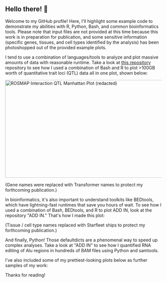 ## Hello there! 👋

Welcome to my GitHub profile! Here, I'll highlight some example code to demonstrate my abilities with R, Python, Bash, and common bioinformatics tools. Please note that input files are not provided at this time because this work is in preparation for publication, and some sensitive information (specific genes, tissues, and cell types identified by the analysis) has been photoshopped out of the provided example plots.

I tend to use a combination of languages/tools to analyze and plot massive amounts of data with reasonable runtime. Take a look at [this repository](https://github.com/tcspencer01/Bulk-snRNA-seq-Manhattan-Plot) repository to see how I used a combination of Bash and R to plot >100GB worth of quantitative trait loci (QTL) data all in one plot, shown below:

<img width="1373" height="315" alt="ROSMAP Interaction QTL Manhattan Plot (redacted)" src="https://github.com/user-attachments/assets/192b9069-a6c0-45c1-927c-897f02c0c7a4" />

(Gene names were replaced with Transformer names to protect my forthcoming publication.)

In bioinformatics, it's also important to understand toolkits like BEDtools, which have lightning-fast runtimes that save you hours of wait. To see how I used a combination of Bash, BEDtools, and R to plot ADD IN, look at the repository "ADD IN." That's how I made this plot:

(Tissue / cell type names replaced with Starfleet ships to protect my forthcoming publication.)

And finally, Python! Those defaultdicts are a phenomenal way to speed up complex analyses. Take a look at "ADD IN" to see how I quantified RNA editing of Alu regions in hundreds of BAM files using Python and samtools.

I've also included some of my prettiest-looking plots below as further samples of my work:

Thanks for reading!

<!--
**tcspencer01/tcspencer01** is a ✨ _special_ ✨ repository because its `README.md` (this file) appears on your GitHub profile.

Here are some ideas to get you started:

- 🔭 I’m currently working on ...
- 🌱 I’m currently learning ...
- 👯 I’m looking to collaborate on ...
- 🤔 I’m looking for help with ...
- 💬 Ask me about ...
- 📫 How to reach me: ...
- 😄 Pronouns: ...
- ⚡ Fun fact: ...
-->
